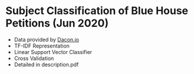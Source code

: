 # Subject Classification of Blue House Petitions (Jun 2020)

- Data provided by [Dacon.io](https://dacon.io/competitions/open/235597/data/)
- TF-IDF Representation
- Linear Support Vector Classifier
- Cross Validation
- Detailed in description.pdf